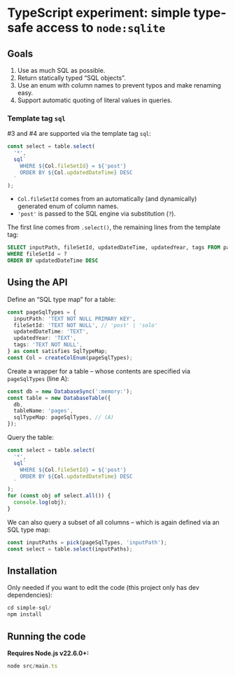 # TypeScript experiment: simple type-safe access to `node:sqlite`

## Goals

1. Use as much SQL as possible.
2. Return statically typed “SQL objects”.
3. Use an enum with column names to prevent typos and make renaming easy.
4. Support automatic quoting of literal values in queries.

### Template tag `sql`

#3 and #4 are supported via the template tag `sql`:

```ts
const select = table.select(
  '*',
  sql`
    WHERE ${Col.fileSetId} = ${'post'}
    ORDER BY ${Col.updatedDateTime} DESC
  `
);
```

* `Col.fileSetId` comes from an automatically (and dynamically) generated enum of column names.
* `'post'` is passed to the SQL engine via substitution (`?`).

The first line comes from `.select()`, the remaining lines from the template tag:

```sql
SELECT inputPath, fileSetId, updatedDateTime, updatedYear, tags FROM pages
WHERE fileSetId = ?
ORDER BY updatedDateTime DESC
```

## Using the API

Define an “SQL type map” for a table:

```ts
const pageSqlTypes = {
  inputPath: 'TEXT NOT NULL PRIMARY KEY',
  fileSetId: 'TEXT NOT NULL', // 'post' | 'solo'
  updatedDateTime: 'TEXT',
  updatedYear: 'TEXT',
  tags: 'TEXT NOT NULL',
} as const satisfies SqlTypeMap;
const Col = createColEnum(pageSqlTypes);
```

Create a wrapper for a table – whose contents are specified via `pageSqlTypes` (line A):

```ts
const db = new DatabaseSync(':memory:');
const table = new DatabaseTable({
  db,
  tableName: 'pages',
  sqlTypeMap: pageSqlTypes, // (A)
});
```

Query the table:

```ts
const select = table.select(
  '*',
  sql`
    WHERE ${Col.fileSetId} = ${'post'}
    ORDER BY ${Col.updatedDateTime} DESC
  `
);
for (const obj of select.all()) {
  console.log(obj);
}
```

We can also query a subset of all columns – which is again defined via an SQL type map:

```ts
const inputPaths = pick(pageSqlTypes, 'inputPath');
const select = table.select(inputPaths);
```

## Installation

Only needed if you want to edit the code (this project only has dev dependencies):

```js
cd simple-sql/
npm install
```

## Running the code

**Requires Node.js v22.6.0+:**

```js
node src/main.ts
```
